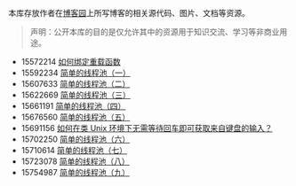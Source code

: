 本库存放作者在[博客园](https://www.cnblogs.com/green-cnblogs/)上所写博客的相关源代码、图片、文档等资源。

> 声明：公开本库的目的是仅允许其中的资源用于知识交流、学习等非商业用途。

* 15572214 [如何绑定重载函数](https://www.cnblogs.com/green-cnblogs/p/15572214.html)
* 15592234 [简单的线程池（一）](https://www.cnblogs.com/green-cnblogs/p/15592234.html)
* 15607633 [简单的线程池（二）](https://www.cnblogs.com/green-cnblogs/p/15607633.html)
* 15622669 [简单的线程池（三）](https://www.cnblogs.com/green-cnblogs/p/15622669.html)
* 15661191 [简单的线程池（四）](https://www.cnblogs.com/green-cnblogs/p/15661191.html)
* 15676560 [简单的线程池（五）](https://www.cnblogs.com/green-cnblogs/p/15676560.html)
* 15691156 [如何在类 Unix 环境下无需等待回车即可获取来自键盘的输入？](https://www.cnblogs.com/green-cnblogs/p/15691156.html)
* 15702250 [简单的线程池（六）](https://www.cnblogs.com/green-cnblogs/p/15702250.html)
* 15710614 [简单的线程池（七）](https://www.cnblogs.com/green-cnblogs/p/15710614.html)
* 15723078 [简单的线程池（八）](https://www.cnblogs.com/green-cnblogs/p/15723078.html)
* 15754987 [简单的线程池（九）](https://www.cnblogs.com/green-cnblogs/p/15754987.html)